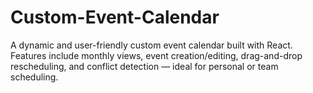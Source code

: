 # Custom-Event-Calendar
A dynamic and user-friendly custom event calendar built with React. Features include monthly views, event creation/editing, drag-and-drop rescheduling, and conflict detection — ideal for personal or team scheduling.
